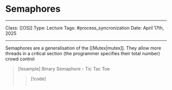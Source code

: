 # Semaphores
___
Class: [[OS]]
Type: Lecture
Tags: #process_syncronization
Date: April 17th, 2025
___

Semaphores are a generalisation of the [[Mutex|mutex]]. They allow more threads in a critical section (the programmer specifies their total number)
crowd control

>[!example] Binary Semaphore - Tic Tac Toe
>>[!code]
>>```c
>>
>>```






